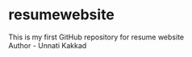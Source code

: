 # resumewebsite
This is my first GitHub repository for resume website
<br>
Author - Unnati Kakkad 

